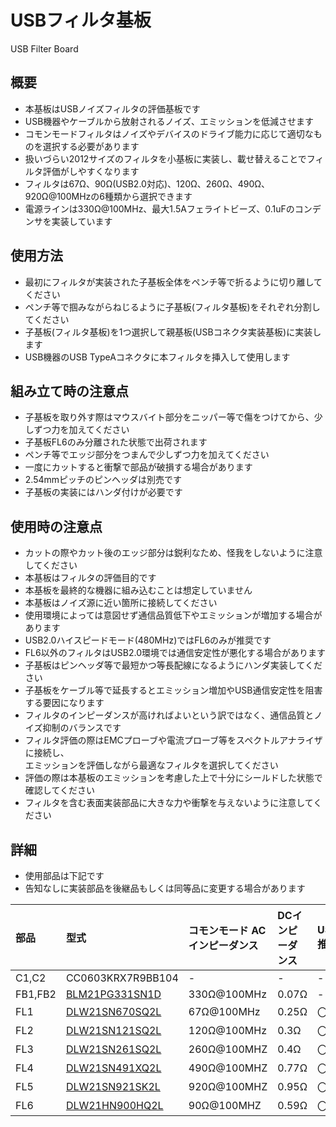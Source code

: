 # USBフィルタ基板
USB Filter Board

## 概要
 * 本基板はUSBノイズフィルタの評価基板です  
 * USB機器やケーブルから放射されるノイズ、エミッションを低減させます  
 * コモンモードフィルタはノイズやデバイスのドライブ能力に応じて適切なものを選択する必要があります  
 * 扱いづらい2012サイズのフィルタを小基板に実装し、載せ替えることでフィルタ評価がしやすくなります  
 * フィルタは67Ω、90Ω(USB2.0対応)、120Ω、260Ω、490Ω、920Ω@100MHzの6種類から選択できます  
 * 電源ラインは330Ω@100MHz、最大1.5Aフェライトビーズ、0.1uFのコンデンサを実装しています  

## 使用方法
 * 最初にフィルタが実装された子基板全体をペンチ等で折るように切り離してください  
 * ペンチ等で掴みながらねじるように子基板(フィルタ基板)をそれぞれ分割してください  
 * 子基板(フィルタ基板)を1つ選択して親基板(USBコネクタ実装基板)に実装します  
 * USB機器のUSB TypeAコネクタに本フィルタを挿入して使用します   

## 組み立て時の注意点
 * 子基板を取り外す際はマウスバイト部分をニッパー等で傷をつけてから、少しずつ力を加えてください
 * 子基板FL6のみ分離された状態で出荷されます  
 * ペンチ等でエッジ部分をつまんで少しずつ力を加えてください  
 * 一度にカットすると衝撃で部品が破損する場合があります  
 * 2.54mmピッチのピンヘッダは別売です  
 * 子基板の実装にはハンダ付けが必要です  

## 使用時の注意点
 * カットの際やカット後のエッジ部分は鋭利なため、怪我をしないように注意してください  
 * 本基板はフィルタの評価目的です  
 * 本基板を最終的な機器に組み込むことは想定していません  
 * 本基板はノイズ源に近い箇所に接続してください  
 * 使用環境によっては意図せず通信品質低下やエミッションが増加する場合があります  
 * USB2.0ハイスピードモード(480MHz)ではFL6のみが推奨です  
 * FL6以外のフィルタはUSB2.0環境では通信安定性が悪化する場合があります  
 * 子基板はピンヘッダ等で最短かつ等長配線になるようにハンダ実装してください  
 * 子基板をケーブル等で延長するとエミッション増加やUSB通信安定性を阻害する要因になります  
 * フィルタのインピーダンスが高ければよいという訳ではなく、通信品質とノイズ抑制のバランスです  
 * フィルタ評価の際はEMCプローブや電流プローブ等をスペクトルアナライザに接続し、  
   エミッションを評価しながら最適なフィルタを選択してください  
 * 評価の際は本基板のエミッションを考慮した上で十分にシールドした状態で確認してください  
 * フィルタを含む表面実装部品に大きな力や衝撃を与えないように注意してください  
 
    
## 詳細
 * 使用部品は下記です  
 * 告知なしに実装部品を後継品もしくは同等品に変更する場合があります  

| 部品 | 型式 | コモンモード  ACインピーダンス | DCインピーダンス | USB1.1推奨 | USB2.0推奨 | 
|:-----------|:------------|:------------|:------------|:------------|:------------|
| C1,C2 | CC0603KRX7R9BB104 | - | - |- |- |
| FB1,FB2 | [BLM21PG331SN1D][0] | 330Ω@100MHz | 0.07Ω | - |- |
| FL1 | [DLW21SN670SQ2L][1] | 67Ω@100MHz | 0.25Ω | 〇 |× |
| FL2 |	[DLW21SN121SQ2L][2] | 120Ω@100MHz | 0.3Ω | 〇 |× |
| FL3 |	[DLW21SN261SQ2L][3] | 260Ω@100MHZ | 0.4Ω | 〇 |× |
| FL4 |	[DLW21SN491XQ2L][4] | 490Ω@100MHZ | 0.77Ω | 〇 |× |	
| FL5 |	[DLW21SN921SK2L][5] | 920Ω@100MHZ | 0.95Ω | 〇 |× |	
| FL6 |	[DLW21HN900HQ2L][6] | 90Ω@100MHZ | 0.59Ω | 〇 | 〇 |

[0]: https://www.murata.com/ja-jp/products/productdetail?partno=BLM21PG331SN1D
[1]: https://www.murata.com/ja-jp/products/productdetail?partno=DLW21SN670SQ2%23
[2]: https://www.murata.com/ja-jp/products/productdetail?partno=DLW21SN121SQ2%23
[3]: https://www.murata.com/ja-jp/products/productdetail?partno=DLW21SN261SQ2%23
[4]: https://www.murata.com/ja-jp/products/productdetail?partno=DLW21SN491XQ2%23
[5]: https://www.murata.com/ja-jp/products/productdetail?partno=DLW21SN921SK2%23
[6]: https://www.murata.com/ja-jp/products/productdetail?partno=DLW21HN900HQ2%23
